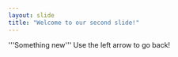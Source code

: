 ```yaml
---
layout: slide
title: "Welcome to our second slide!"
---
```

'''Something new'''
Use the left arrow to go back!
